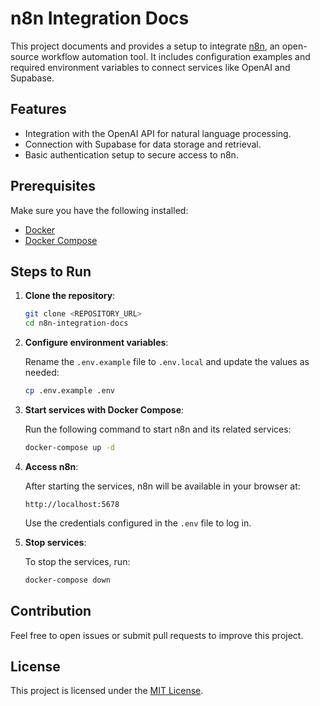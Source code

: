 # n8n Integration Docs

This project documents and provides a setup to integrate [n8n](https://n8n.io/), an open-source workflow automation tool. It includes configuration examples and required environment variables to connect services like OpenAI and Supabase.

## Features

- Integration with the OpenAI API for natural language processing.
- Connection with Supabase for data storage and retrieval.
- Basic authentication setup to secure access to n8n.

## Prerequisites

Make sure you have the following installed:

- [Docker](https://www.docker.com/)
- [Docker Compose](https://docs.docker.com/compose/)

## Steps to Run

1. **Clone the repository**:

   ```bash
   git clone <REPOSITORY_URL>
   cd n8n-integration-docs
   ```

2. **Configure environment variables**:

   Rename the `.env.example` file to `.env.local` and update the values as needed:

   ```bash
   cp .env.example .env
   ```

3. **Start services with Docker Compose**:

   Run the following command to start n8n and its related services:

   ```bash
   docker-compose up -d
   ```

4. **Access n8n**:

   After starting the services, n8n will be available in your browser at:

   ```
   http://localhost:5678
   ```

   Use the credentials configured in the `.env` file to log in.

5. **Stop services**:

   To stop the services, run:

   ```bash
   docker-compose down
   ```

## Contribution

Feel free to open issues or submit pull requests to improve this project.

## License

This project is licensed under the [MIT License](LICENSE).
